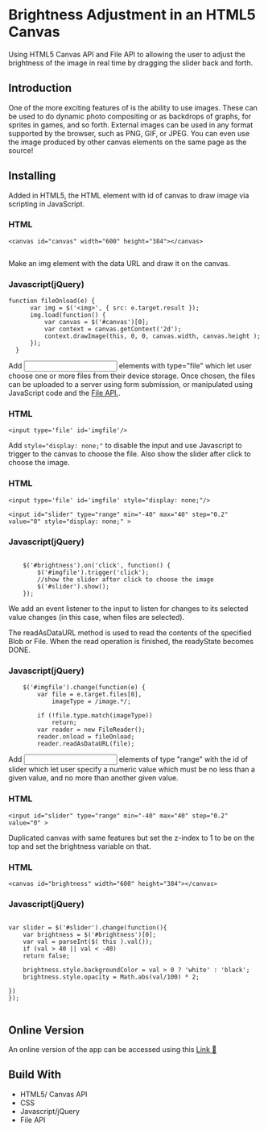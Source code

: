 # Brightness Adjustment in an HTML5 Canvas

Using HTML5 Canvas API and File API to allowing the user to adjust the brightness of the image in real time by dragging the slider back and forth.

## Introduction

One of the more exciting features of <canvas> is the ability to use images.  These can be used to do dynamic photo compositing or as backdrops of graphs, for sprites in games, and so forth. External images can be used in any format supported by the browser, such as PNG, GIF, or JPEG. You can even use the image produced by other canvas elements on the same page as the source!


## Installing

Added in HTML5, the HTML <canvas> element with id of canvas to draw image via scripting in JavaScript.


### HTML

```
<canvas id="canvas" width="600" height="384"></canvas>


```

Make an img element with the data URL and draw it on the canvas.

### Javascript(jQuery)


```  
function fileOnload(e) {
      var img = $('<img>', { src: e.target.result });
      img.load(function() {
          var canvas = $('#canvas')[0];
          var context = canvas.getContext('2d');
          context.drawImage(this, 0, 0, canvas.width, canvas.height );
      });
  }
```

Add <input> elements with type="file" which let user choose one or more files from their device storage. Once chosen, the files can be uploaded to a server using form submission, or manipulated using JavaScript code and the [File API.](https://developer.mozilla.org/en-US/docs/Using_files_from_web_applications).


### HTML


```
<input type='file' id='imgfile'/>

```




Add `style="display: none;"` to disable the input and use Javascript to trigger to the canvas to choose the file.
Also show the slider after click to choose the image.

### HTML

```
<input type='file' id='imgfile' style="display: none;"/>

```

```
<input id="slider" type="range" min="-40" max="40" step="0.2" value="0" style="display: none;" >

```
### Javascript(jQuery)

```

    $('#brightness').on('click', function() {
        $('#imgfile').trigger('click');
        //show the slider after click to choose the image
        $('#slider').show();
    });

```

We add an event listener to the input to listen for changes to its selected value changes (in this case, when files are selected).

The readAsDataURL method is used to read the contents of the specified Blob or File. When the read operation is finished, the readyState becomes DONE.


### Javascript(jQuery)



```
    $('#imgfile').change(function(e) {
        var file = e.target.files[0],
            imageType = /image.*/;

        if (!file.type.match(imageType))
            return;
        var reader = new FileReader();
        reader.onload = fileOnload;
        reader.readAsDataURL(file);

```

Add <input> elements of type "range" with the id of slider which let user specify a numeric value which must be no less than a given value, and no more than another given value.

### HTML



```
<input id="slider" type="range" min="-40" max="40" step="0.2" value="0" >
```

Duplicated canvas with same features but set the z-index to 1 to be on the top and set the brightness variable on that.

### HTML



```
<canvas id="brightness" width="600" height="384"></canvas>

```


### Javascript(jQuery)

```

var slider = $('#slider').change(function(){
    var brightness = $('#brightness')[0];
    var val = parseInt($( this ).val());
    if (val > 40 || val < -40)
    return false;

    brightness.style.backgroundColor = val > 0 ? 'white' : 'black';
    brightness.style.opacity = Math.abs(val/100) * 2;

})
});


```


## Online Version
An online version of the app can be accessed using this  [Link  :link:](https://minaparnian.github.io/Brightness-Adjustment/)


## Build With

- HTML5/ Canvas API
- CSS
- Javascript/jQuery
- File API
